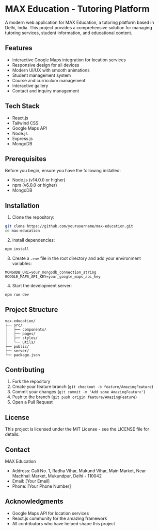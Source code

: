 # MAX Education - Tutoring Platform

A modern web application for MAX Education, a tutoring platform based in Delhi, India. This project provides a comprehensive solution for managing tutoring services, student information, and educational content.

## Features

- Interactive Google Maps integration for location services
- Responsive design for all devices
- Modern UI/UX with smooth animations
- Student management system
- Course and curriculum management
- Interactive gallery
- Contact and inquiry management

## Tech Stack

- React.js
- Tailwind CSS
- Google Maps API
- Node.js
- Express.js
- MongoDB

## Prerequisites

Before you begin, ensure you have the following installed:
- Node.js (v14.0.0 or higher)
- npm (v6.0.0 or higher)
- MongoDB

## Installation

1. Clone the repository:
```bash
git clone https://github.com/yourusername/max-education.git
cd max-education
```

2. Install dependencies:
```bash
npm install
```

3. Create a `.env` file in the root directory and add your environment variables:
```env
MONGODB_URI=your_mongodb_connection_string
GOOGLE_MAPS_API_KEY=your_google_maps_api_key
```

4. Start the development server:
```bash
npm run dev
```

## Project Structure

```
max-education/
├── src/
│   ├── components/
│   ├── pages/
│   ├── styles/
│   └── utils/
├── public/
├── server/
└── package.json
```

## Contributing

1. Fork the repository
2. Create your feature branch (`git checkout -b feature/AmazingFeature`)
3. Commit your changes (`git commit -m 'Add some AmazingFeature'`)
4. Push to the branch (`git push origin feature/AmazingFeature`)
5. Open a Pull Request

## License

This project is licensed under the MIT License - see the LICENSE file for details.

## Contact

MAX Education
- Address: Gali No. 1, Radha Vihar, Mukund Vihar, Main Market, Near Machhali Market, Mukundpur, Delhi - 110042
- Email: [Your Email]
- Phone: [Your Phone Number]

## Acknowledgments

- Google Maps API for location services
- React.js community for the amazing framework
- All contributors who have helped shape this project 